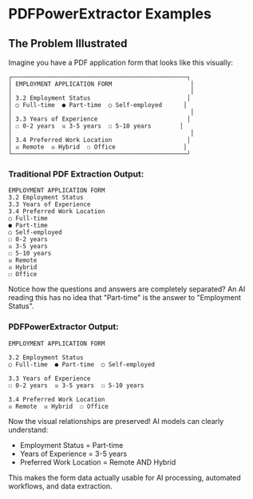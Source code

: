# PDFPowerExtractor Examples

## The Problem Illustrated

Imagine you have a PDF application form that looks like this visually:

```
┌─────────────────────────────────────────────────┐
│ EMPLOYMENT APPLICATION FORM                      │
│                                                  │
│ 3.2 Employment Status                           │
│ ○ Full-time  ● Part-time  ○ Self-employed      │
│                                                  │
│ 3.3 Years of Experience                         │
│ ☐ 0-2 years  ☒ 3-5 years  ☐ 5-10 years        │
│                                                  │
│ 3.4 Preferred Work Location                     │
│ ☒ Remote  ☒ Hybrid  ☐ Office                   │
└─────────────────────────────────────────────────┘
```

### Traditional PDF Extraction Output:
```
EMPLOYMENT APPLICATION FORM
3.2 Employment Status
3.3 Years of Experience  
3.4 Preferred Work Location
○ Full-time
● Part-time
○ Self-employed
☐ 0-2 years
☒ 3-5 years
☐ 5-10 years
☒ Remote
☒ Hybrid
☐ Office
```

Notice how the questions and answers are completely separated? An AI reading this has no idea that "Part-time" is the answer to "Employment Status".

### PDFPowerExtractor Output:
```
EMPLOYMENT APPLICATION FORM

3.2 Employment Status
○ Full-time  ● Part-time  ○ Self-employed

3.3 Years of Experience
☐ 0-2 years  ☒ 3-5 years  ☐ 5-10 years

3.4 Preferred Work Location
☒ Remote  ☒ Hybrid  ☐ Office
```

Now the visual relationships are preserved! AI models can clearly understand:
- Employment Status = Part-time
- Years of Experience = 3-5 years
- Preferred Work Location = Remote AND Hybrid

This makes the form data actually usable for AI processing, automated workflows, and data extraction.